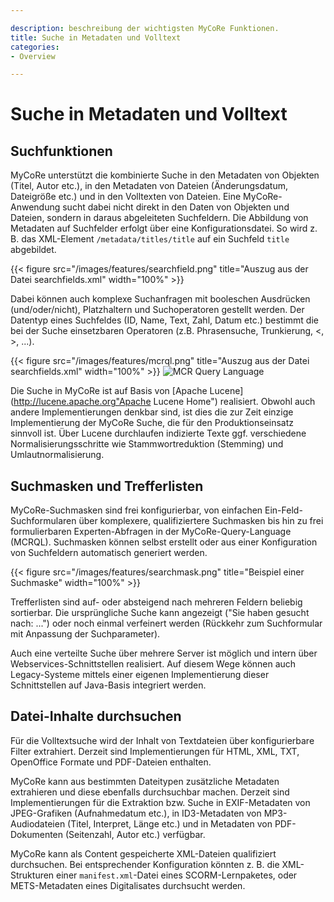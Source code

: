 ```yaml
---

description: beschreibung der wichtigsten MyCoRe Funktionen.
title: Suche in Metadaten und Volltext
categories:
- Overview

---
```

# Suche in Metadaten und Volltext

## Suchfunktionen

MyCoRe unterstützt die kombinierte Suche in den Metadaten von Objekten (Titel, Autor etc.),
in den Metadaten von Dateien (Änderungsdatum, Dateigröße etc.) und in den Volltexten von Dateien.
Eine MyCoRe-Anwendung sucht dabei nicht direkt in den Daten von Objekten und Dateien, sondern in daraus abgeleiteten
Suchfeldern. Die Abbildung von Metadaten auf Suchfelder erfolgt über eine Konfigurationsdatei. So wird z. B.
das XML-Element <code>/metadata/titles/title</code> auf ein Suchfeld <code>title</code> abgebildet.

{{< figure src="/images/features/searchfield.png"  title="Auszug aus der Datei searchfields.xml" width="100%" >}}

Dabei können auch komplexe Suchanfragen mit booleschen Ausdrücken (und/oder/nicht), Platzhaltern und Suchoperatoren
gestellt werden. Der Datentyp eines Suchfeldes (ID, Name, Text, Zahl, Datum etc.) bestimmt die bei der Suche
einsetzbaren Operatoren (z.B. Phrasensuche, Trunkierung, &lt;, &gt;, ...).

{{< figure src="/images/features/mcrql.png"  title="Auszug aus der Datei searchfields.xml" width="100%" >}}
<img src="images/mcrql.png" alt="MCR Query Language" title="Expertensuche mit der MyCoRe-Anfragesprache"/>

Die Suche in MyCoRe ist auf Basis von
[Apache Lucene](http://lucene.apache.org"Apache Lucene Home")
realisiert. Obwohl auch andere Implementierungen denkbar sind, ist dies
die zur Zeit einzige Implementierung der MyCoRe Suche, die für den Produktionseinsatz sinnvoll ist.
Über Lucene durchlaufen indizierte Texte ggf. verschiedene Normalisierungsschritte wie Stammwortreduktion (Stemming) und
Umlautnormalisierung.

## Suchmasken und Trefferlisten

MyCoRe-Suchmasken sind frei konfigurierbar, von einfachen Ein-Feld-Suchformularen über komplexere, qualifiziertere
Suchmasken bis hin zu frei formulierbaren Experten-Abfragen in der MyCoRe-Query-Language (MCRQL). Suchmasken können
selbst erstellt oder aus einer Konfiguration von Suchfeldern automatisch generiert werden.

{{< figure src="/images/features/searchmask.png"  title="Beispiel einer Suchmaske" width="100%" >}}

Trefferlisten sind auf- oder absteigend nach mehreren Feldern beliebig sortierbar. Die ursprüngliche Suche kann angezeigt
("Sie haben gesucht nach: ...") oder noch einmal verfeinert werden (Rückkehr zum Suchformular mit Anpassung der
Suchparameter).

Auch eine verteilte Suche über mehrere Server ist möglich und intern über Webservices-Schnittstellen
realisiert. Auf diesem Wege können auch Legacy-Systeme mittels einer eigenen Implementierung dieser Schnittstellen auf
Java-Basis integriert werden.

## Datei-Inhalte durchsuchen

Für die Volltextsuche wird der Inhalt von Textdateien über konfigurierbare Filter extrahiert. Derzeit sind Implementierungen
für HTML, XML, TXT, OpenOffice Formate und PDF-Dateien enthalten.

MyCoRe kann aus bestimmten Dateitypen zusätzliche Metadaten extrahieren und diese ebenfalls durchsuchbar machen. Derzeit
sind Implementierungen für die Extraktion bzw. Suche in EXIF-Metadaten von JPEG-Grafiken (Aufnahmedatum etc.),
in ID3-Metadaten von MP3-Audiodateien (Titel, Interpret, Länge etc.)
und in Metadaten von PDF-Dokumenten (Seitenzahl, Autor etc.) verfügbar.

MyCoRe kann als Content gespeicherte XML-Dateien qualifiziert durchsuchen. Bei entsprechender Konfiguration könnten z. B.
die XML-Strukturen einer <code>manifest.xml</code>-Datei eines SCORM-Lernpaketes, oder METS-Metadaten eines Digitalisates durchsucht werden.